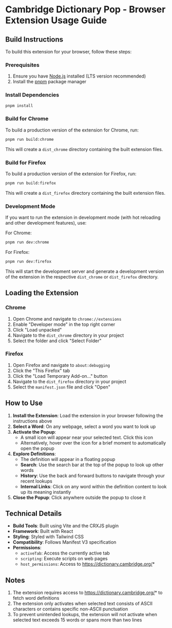 # Cambridge Dictionary Pop - Browser Extension Usage Guide

## Build Instructions

To build this extension for your browser, follow these steps:

### Prerequisites

1. Ensure you have [Node.js](https://nodejs.org/) installed (LTS version recommended)
2. Install the [pnpm](https://pnpm.io/installation) package manager

### Install Dependencies

```bash
pnpm install
```

### Build for Chrome

To build a production version of the extension for Chrome, run:

```bash
pnpm run build:chrome
```

This will create a `dist_chrome` directory containing the built extension files.

### Build for Firefox

To build a production version of the extension for Firefox, run:

```bash
pnpm run build:firefox
```

This will create a `dist_firefox` directory containing the built extension files.

### Development Mode

If you want to run the extension in development mode (with hot reloading and other development features), use:

For Chrome:
```bash
pnpm run dev:chrome
```

For Firefox:
```bash
pnpm run dev:firefox
```

This will start the development server and generate a development version of the extension in the respective `dist_chrome` or `dist_firefox` directory.

## Loading the Extension

### Chrome

1. Open Chrome and navigate to `chrome://extensions`
2. Enable "Developer mode" in the top right corner
3. Click "Load unpacked"
4. Navigate to the `dist_chrome` directory in your project
5. Select the folder and click "Select Folder"

### Firefox

1. Open Firefox and navigate to `about:debugging`
2. Click the "This Firefox" tab
3. Click the "Load Temporary Add-on..." button
4. Navigate to the `dist_firefox` directory in your project
5. Select the `manifest.json` file and click "Open"

## How to Use

1.  **Install the Extension**: Load the extension in your browser following the instructions above
2.  **Select a Word**: On any webpage, select a word you want to look up
3.  **Activate the Popup**:
    *   A small icon will appear near your selected text. Click this icon
    *   Alternatively, hover over the icon for a brief moment to automatically open the popup
4.  **Explore Definitions**:
    *   The definition will appear in a floating popup
    *   **Search**: Use the search bar at the top of the popup to look up other words
    *   **History**: Use the back and forward buttons to navigate through your recent lookups
    *   **Internal Links**: Click on any word within the definition content to look up its meaning instantly
5.  **Close the Popup**: Click anywhere outside the popup to close it

## Technical Details

- **Build Tools**: Built using Vite and the CRXJS plugin
- **Framework**: Built with React
- **Styling**: Styled with Tailwind CSS
- **Compatibility**: Follows Manifest V3 specification
- **Permissions**:
  - `activeTab`: Access the currently active tab
  - `scripting`: Execute scripts on web pages
  - `host_permissions`: Access to https://dictionary.cambridge.org/*

## Notes

1. The extension requires access to https://dictionary.cambridge.org/* to fetch word definitions
2. The extension only activates when selected text consists of ASCII characters or contains specific non-ASCII punctuation
3. To prevent unintended lookups, the extension will not activate when selected text exceeds 15 words or spans more than two lines